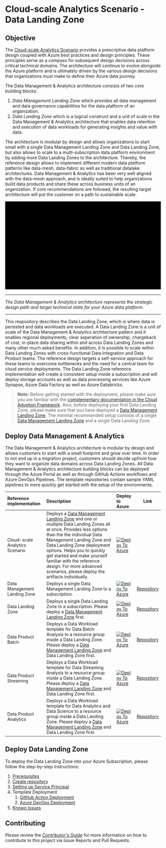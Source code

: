 # Cloud-scale Analytics Scenario - Data Landing Zone

## Objective

The [Cloud-scale Analytics Scenario](https://aka.ms/adopt/datamanagement) provides a prescriptive data platform design coupled with Azure best practices and design principles. These principles serve as a compass for subsequent design decisions across critical technical domains. The architecture will continue to evolve alongside the Azure platform and is ultimately driven by the various design decisions that organizations must make to define their Azure data journey.

The Data Management & Analytics architecture consists of two core building blocks:

1. *Data Management Landing Zone* which provides all data management and data governance capabilities for the data platform of an organization.
1. *Data Landing Zone* which is a logical construct and a unit of scale in the Data Management & Analytics architecture that enables data retention and execution of data workloads for generating insights and value with data.

The architecture is modular by design and allows organizations to start small with a single Data Management Landing Zone and Data Landing Zone, but also allows to scale to a multi-subscription data platform environment by adding more Data Landing Zones to the architecture. Thereby, the reference design allows to implement different modern data platform patterns like data-mesh, data-fabric as well as traditional datalake architectures. Data Management & Analytics has been very well aligned with the data-mesh approach, and is ideally suited to help organizations build data products and share these across business units of an organization. If core recommendations are followed, the resulting target architecture will put the customer on a path to sustainable scale.

![Data Management & Analytics](/docs/images/DataManagementAnalytics.gif)

---

_The Data Management & Analytics architecture represents the strategic design path and target technical state for your Azure data platform._

---

This respository describes the Data Landing Zone, which is where data is persisted and data workloads are executed. A Data Landing Zone is a unit of scale of the Data Management & Analytics architecture pattern and it enables regional deployments, clear seperation of ownership, chargeback of cost, in-place data sharing within and across Data Landing Zones and many other much asked benefits. In addition, it is possible to scale within Data Landing Zones with cross-functional Data Integration and Data Product teams. The reference design targets a self-service approach for these teams to overcome bottlenecks and the need for a central team for cloud service deployments. The Data Landing Zone reference implementation will create a consistent setup inside a subscription and will deploy storage accounts as well as data processing services like Azure Synapse, Azure Data Factory as well as Azure Databricks.

> **Note:** Before getting started with the deployment, please make sure you are familiar with the [complementary documentation in the Cloud Adoption Framework](https://aka.ms/adopt/datamanagement). Also, before deploying your first Data Landing Zone, please make sure that you have deployed a [Data Management Landing Zone](https://github.com/Azure/data-management-zone). The minimal recommended setup consists of a single [Data Management Landing Zone](https://github.com/Azure/data-management-zone) and a single Data Landing Zone.

## Deploy Data Management & Analytics

The Data Management & Analytics architecture is modular by design and allows customers to start with a small footprint and grow over time. In order to not end up in a migration project, customers should decide upfront how they want to organize data domains across Data Landing Zones. All Data Management & Analytics architecture building blocks can be deployed through the Azure Portal as well as through GitHub Actions workflows and Azure DevOps Pipelines. The template repositories contain sample YAML pipelines to more quickly get started with the setup of the environments.

| Reference implementation   | Description | Deploy to Azure | Link |
|:---------------------------|:------------|:----------------|------|
| Cloud-scale Analytics Scenario | Deploys a [Data Management Landing Zone](https://github.com/Azure/data-management-zone) and one or multiple Data Landing Zones all at once. Provides less options than the the individual Data Management Landing Zone and Data Landing Zone deployment options. Helps you to quickly get started and make yourself familiar with the reference design. For more advanced scenarios, please deploy the artifacts individually. |[![Deploy To Azure](https://aka.ms/deploytoazurebutton)](https://portal.azure.com/#blade/Microsoft_Azure_CreateUIDef/CustomDeploymentBlade/uri/https%3A%2F%2Fraw.githubusercontent.com%2FAzure%2Fdata-management-zone%2Fmain%2Fdocs%2Freference%2FdataManagementAnalytics.json/uiFormDefinitionUri/https%3A%2F%2Fraw.githubusercontent.com%2FAzure%2Fdata-management-zone%2Fmain%2Fdocs%2Freference%2Fportal.dataManagementAnalytics.json) |  |
| Data Management Landing Zone       | Deploys a single Data Management Landing Zone to a subscription. |[![Deploy To Azure](https://aka.ms/deploytoazurebutton)](https://portal.azure.com/#blade/Microsoft_Azure_CreateUIDef/CustomDeploymentBlade/uri/https%3A%2F%2Fraw.githubusercontent.com%2FAzure%2Fdata-management-zone%2Fmain%2Finfra%2Fmain.json/uiFormDefinitionUri/https%3A%2F%2Fraw.githubusercontent.com%2FAzure%2Fdata-management-zone%2Fmain%2Fdocs%2Freference%2Fportal.dataManagementZone.json) | [Repository](https://github.com/Azure/data-management-zone) |
| Data Landing Zone          | Deploys a single Data Landing Zone to a subscription. Please deploy a [Data Management Landing Zone](https://github.com/Azure/data-management-zone) first. |[![Deploy To Azure](https://aka.ms/deploytoazurebutton)](https://portal.azure.com/#blade/Microsoft_Azure_CreateUIDef/CustomDeploymentBlade/uri/https%3A%2F%2Fraw.githubusercontent.com%2FAzure%2Fdata-landing-zone%2Fmain%2Finfra%2Fmain.json/uiFormDefinitionUri/https%3A%2F%2Fraw.githubusercontent.com%2FAzure%2Fdata-landing-zone%2Fmain%2Fdocs%2Freference%2Fportal.dataLandingZone.json) | [Repository](https://github.com/Azure/data-landing-zone) |
| Data Product Batch     | Deploys a Data Workload template for Data Batch Analysis to a resource group inside a Data Landing Zone. Please deploy a [Data Management Landing Zone](https://github.com/Azure/data-management-zone) and Data Landing Zone first. |[![Deploy To Azure](https://aka.ms/deploytoazurebutton)](https://portal.azure.com/#blade/Microsoft_Azure_CreateUIDef/CustomDeploymentBlade/uri/https%3A%2F%2Fraw.githubusercontent.com%2FAzure%2Fdata-product-batch%2Fmain%2Finfra%2Fmain.json/uiFormDefinitionUri/https%3A%2F%2Fraw.githubusercontent.com%2FAzure%2Fdata-product-batch%2Fmain%2Fdocs%2Freference%2Fportal.dataProduct.json) | [Repository](https://github.com/Azure/data-product-batch) |
| Data Product Streaming | Deploys a Data Workload template for Data Streaming Analysis to a resource group inside a Data Landing Zone. Please deploy a [Data Management Landing Zone](https://github.com/Azure/data-management-zone) and Data Landing Zone first. |[![Deploy To Azure](https://aka.ms/deploytoazurebutton)](https://portal.azure.com/#blade/Microsoft_Azure_CreateUIDef/CustomDeploymentBlade/uri/https%3A%2F%2Fraw.githubusercontent.com%2FAzure%2Fdata-product-streaming%2Fmain%2Finfra%2Fmain.json/uiFormDefinitionUri/https%3A%2F%2Fraw.githubusercontent.com%2FAzure%2Fdata-product-streaming%2Fmain%2Fdocs%2Freference%2Fportal.dataProduct.json) | [Repository](https://github.com/Azure/data-product-streaming) |
| Data Product Analytics     | Deploys a Data Workload template for Data Analytics and Data Science to a resource group inside a Data Landing Zone. Please deploy a [Data Management Landing Zone](https://github.com/Azure/data-management-zone) and Data Landing Zone first. |[![Deploy To Azure](https://aka.ms/deploytoazurebutton)](https://portal.azure.com/#blade/Microsoft_Azure_CreateUIDef/CustomDeploymentBlade/uri/https%3A%2F%2Fraw.githubusercontent.com%2FAzure%2Fdata-product-analytics%2Fmain%2Finfra%2Fmain.json/uiFormDefinitionUri/https%3A%2F%2Fraw.githubusercontent.com%2FAzure%2Fdata-product-analytics%2Fmain%2Fdocs%2Freference%2Fportal.dataProduct.json) | [Repository](https://github.com/Azure/data-product-analytics) |

## Deploy Data Landing Zone

To deploy the Data Landing Zone into your Azure Subscription, please follow the step-by-step instructions:

1. [Prerequisites](/docs/DataManagementAnalytics-Prerequisites.md)
2. [Create repository](/docs/DataManagementAnalytics-CreateRepository.md)
3. [Setting up Service Principal](/docs/DataManagementAnalytics-ServicePrincipal.md)
4. Template Deployment
    1. [GitHub Action Deployment](/docs/DataManagementAnalytics-GitHubActionsDeployment.md)
    2. [Azure DevOps Deployment](/docs/DataManagementAnalytics-AzureDevOpsDeployment.md)
5. [Known Issues](/docs/DataManagementAnalytics-KnownIssues.md)

## Contributing

Please review the [Contributor's Guide](./CONTRIBUTING.md) for more information on how to contribute to this project via Issue Reports and Pull Requests.
